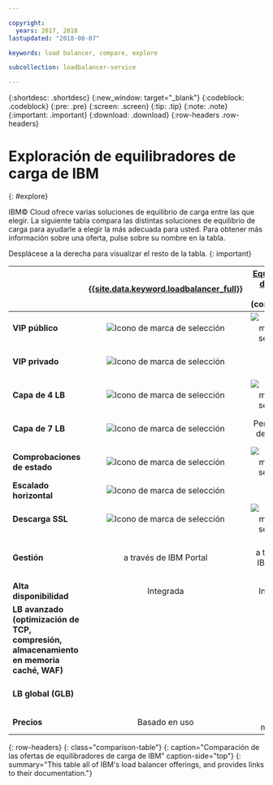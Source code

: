 ```yaml
---

copyright:
  years: 2017, 2018
lastupdated: "2018-08-07"

keywords: load balancer, compare, explore

subcollection: loadbalancer-service

---
```


{:shortdesc: .shortdesc}
{:new_window: target="_blank"}
{:codeblock: .codeblock}
{:pre: .pre}
{:screen: .screen}
{:tip: .tip}
{:note: .note}
{:important: .important}
{:download: .download}
{:row-headers .row-headers}

# Exploración de equilibradores de carga de IBM
{: #explore}

IBM© Cloud ofrece varias soluciones de equilibrio de carga entre las que elegir. La siguiente tabla compara las distintas soluciones de equilibrio de carga para ayudarle a elegir la más adecuada para usted. Para obtener más información sobre una oferta, pulse sobre su nombre en la tabla.

Desplácese a la derecha para visualizar el resto de la tabla.
{: important}


|        | [{{site.data.keyword.loadbalancer_full}}](/docs/infrastructure/loadbalancer-service?topic=loadbalancer-service-getting-started)| [Equilibrador de carga local](/docs/infrastructure/local-load-balancer?topic=local-load-balancer-getting-started) (compartido)| [Equilibrador de carga local](/docs/infrastructure/local-load-balancer?topic=local-load-balancer-getting-started) (dedicado)| [Citrix NetScaler](/docs/infrastructure/citrix-netscaler-vpx?topic=citrix-netscaler-vpx-getting-started) VPX/MPX (Estándar)| [Citrix NetScaler](/docs/infrastructure/citrix-netscaler-vpx?topic=citrix-netscaler-vpx-getting-started) VPX/MPX (Platinum) |
|------- | :------: | :------: | :------: | :------: | :------: |
|**VIP público**|![Icono de marca de selección](../../icons/checkmark-icon.svg)|![Icono de marca de selección](../../icons/checkmark-icon.svg)|![Icono de marca de selección](../../icons/checkmark-icon.svg)|![Icono de marca de selección](../../icons/checkmark-icon.svg)|![Icono de marca de selección](../../icons/checkmark-icon.svg) |
|**VIP privado**|![Icono de marca de selección](../../icons/checkmark-icon.svg)||![Icono de marca de selección](../../icons/checkmark-icon.svg)|![Icono de marca de selección](../../icons/checkmark-icon.svg)|![Icono de marca de selección](../../icons/checkmark-icon.svg) |
|**Capa de 4 LB**|![Icono de marca de selección](../../icons/checkmark-icon.svg)|![Icono de marca de selección](../../icons/checkmark-icon.svg)|![Icono de marca de selección](../../icons/checkmark-icon.svg)|![Icono de marca de selección](../../icons/checkmark-icon.svg)|![Icono de marca de selección](../../icons/checkmark-icon.svg) |
|**Capa de 7 LB**|![Icono de marca de selección](../../icons/checkmark-icon.svg)|Persistencia de cookies|Persistencia de cookies|![Icono de marca de selección](../../icons/checkmark-icon.svg)|![Icono de marca de selección](../../icons/checkmark-icon.svg) |
|**Comprobaciones de estado**|![Icono de marca de selección](../../icons/checkmark-icon.svg)|![Icono de marca de selección](../../icons/checkmark-icon.svg)|![Icono de marca de selección](../../icons/checkmark-icon.svg)|![Icono de marca de selección](../../icons/checkmark-icon.svg)|![Icono de marca de selección](../../icons/checkmark-icon.svg) |
|**Escalado horizontal**|![Icono de marca de selección](../../icons/checkmark-icon.svg)|||| |
|**Descarga SSL**|![Icono de marca de selección](../../icons/checkmark-icon.svg)|![Icono de marca de selección](../../icons/checkmark-icon.svg)|![Icono de marca de selección](../../icons/checkmark-icon.svg)|![Icono de marca de selección](../../icons/checkmark-icon.svg)|![Icono de marca de selección](../../icons/checkmark-icon.svg) |
|**Gestión**|a través de IBM Portal|a través de IBM Portal|a través de IBM Portal|Auto-gestión (GUI del proveedor)|Auto-gestión (GUI del proveedor) |
|**Alta disponibilidad**|Integrada|Integrada|Opcional|Opcional|Opcional |
|**LB avanzado (optimización de TCP, compresión, almacenamiento en memoria caché, WAF)**||||Limitado|![Icono de marca de selección](../../icons/checkmark-icon.svg)|
|**LB global (GLB)**|||||![Icono de marca de selección](../../icons/checkmark-icon.svg) |
|**Precios**|Basado en uso|Tarifa mensual|Tarifa mensual|Tarifa mensual|Tarifa mensual |
{: row-headers}
{: class="comparison-table"}
{: caption="Comparación de las ofertas de equilibradores de carga de IBM" caption-side="top"}
{: summary="This table all of IBM's load balancer offerings, and provides links to their documentation."}
